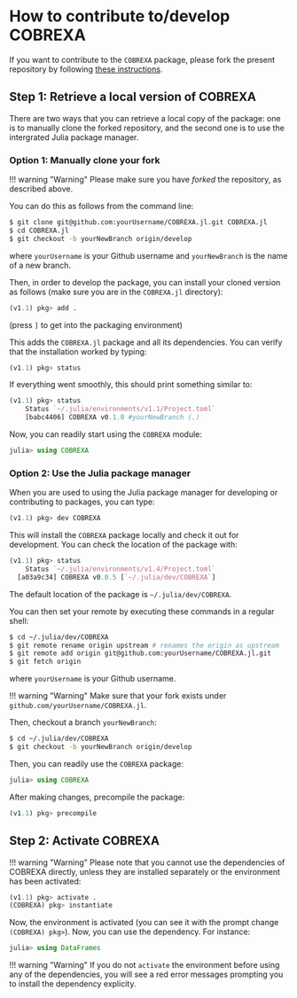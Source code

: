 # How to contribute to/develop COBREXA

If you want to contribute to the `COBREXA` package, please fork the present
repository by following [these instructions](https://docs.github.com/en/github/getting-started-with-github/fork-a-repo).

## Step 1: Retrieve a local version of COBREXA

There are two ways that you can retrieve a local copy of the package: one is to
manually clone the forked repository, and the second one is to use the
intergrated Julia package manager.

### Option 1: Manually clone your fork

!!! warning "Warning" 
    Please make sure you have _forked_ the repository, as described above.

You can do this as follows from the command line:

```bash
$ git clone git@github.com:yourUsername/COBREXA.jl.git COBREXA.jl
$ cd COBREXA.jl
$ git checkout -b yourNewBranch origin/develop
```

where `yourUsername` is your Github username and `yourNewBranch` is the name of a new branch.

Then, in order to develop the package, you can install your cloned version as
follows (make sure you are in the `COBREXA.jl` directory):

```julia
(v1.1) pkg> add .
```

(press `]` to get into the packaging environment)

This adds the `COBREXA.jl` package and all its dependencies. You can verify
that the installation worked by typing:

```julia
(v1.1) pkg> status
```

If everything went smoothly, this should print something similar to:

```julia
(v1.1) pkg> status
    Status `~/.julia/environments/v1.1/Project.toml`
    [babc4406] COBREXA v0.1.0 #yourNewBranch (.)
```

Now, you can readily start using the `COBREXA` module:

```julia
julia> using COBREXA
```

### Option 2: Use the Julia package manager

When you are used to using the Julia package manager for developing or
contributing to packages, you can type:

```julia
(v1.1) pkg> dev COBREXA
```

This will install the `COBREXA` package locally and check it out for
development. You can check the location of the package with:

```julia
(v1.1) pkg> status
    Status `~/.julia/environments/v1.4/Project.toml`
  [a03a9c34] COBREXA v0.0.5 [`~/.julia/dev/COBREXA`]
```

The default location of the package is `~/.julia/dev/COBREXA`.

You can then set your remote by executing these commands in a regular shell:

```bash
$ cd ~/.julia/dev/COBREXA
$ git remote rename origin upstream # renames the origin as upstream
$ git remote add origin git@github.com:yourUsername/COBREXA.jl.git
$ git fetch origin
```

where `yourUsername` is your Github username.

!!! warning "Warning" 
    Make sure that your fork exists under `github.com/yourUsername/COBREXA.jl`.

Then, checkout a branch `yourNewBranch`:

```bash
$ cd ~/.julia/dev/COBREXA
$ git checkout -b yourNewBranch origin/develop
```

Then, you can readily use the `COBREXA` package:

```julia
julia> using COBREXA
```

After making changes, precompile the package:

```julia
(v1.1) pkg> precompile
```

## Step 2: Activate COBREXA

!!! warning "Warning" 
    Please note that you cannot use the dependencies of COBREXA directly,
    unless they are installed separately or the environment has been activated:

```julia
(v1.1) pkg> activate .
(COBREXA) pkg> instantiate
```

Now, the environment is activated (you can see it with the prompt change
`(COBREXA) pkg>`). Now, you can use the dependency. For instance:

```julia
julia> using DataFrames
```

!!! warning "Warning"
  If you do not  `activate` the environment before using any of the
  dependencies, you will see a red error messages prompting you to install the
  dependency explicity.
